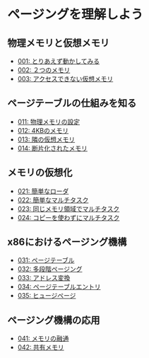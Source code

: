 ページングを理解しよう
=====================================

物理メモリと仮想メモリ
---------------------------------
* [001: とりあえず動かしてみる](001.md)
* [002: ２つのメモリ](002.md)
* [003: アクセスできない仮想メモリ](003.md)

ページテーブルの仕組みを知る
---------------------------------
* [011: 物理メモリの設定](011.md)
* [012: 4KBのメモリ](012.md)
* [013: 隣の仮想メモリ](013.md)
* [014: 断片化されたメモリ](014.md)

メモリの仮想化
---------------------------------
* [021: 簡単なローダ](021.md)
* [022: 簡単なマルチタスク](022.md)
* [023: 同じメモリ領域でマルチタスク](023.md)
* [024: コピーを使わずにマルチタスク](024.md)
<!-- 025: 性能評価 -->

x86におけるページング機構
---------------------------------
* [031: ページテーブル](031.md)
* [032: 多段階ページング](032.md)
* [033: アドレス変換](033.md)
* [034: ページテーブルエントリ](034.md)
* [035: ヒュージページ](035.md)
<!-- 種明かし。最初のページング設定を読む、なぜpt2の物理アドレスがpt2+0x80000000ULなのか -->

ページング機構の応用
---------------------------------
* [041: メモリの融通](041.md)
* [042: 共有メモリ](042.md)

<!-- 仮想メモリの計算方法 -->
<!-- 共有メモリ -->
<!-- スタック上書きを検出 -->
<!-- 実際のコードの説明 -->
<!-- フォルトとCoW -->